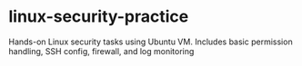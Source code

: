 # linux-security-practice
Hands-on Linux security tasks using Ubuntu VM. Includes basic permission handling, SSH config, firewall, and log monitoring
